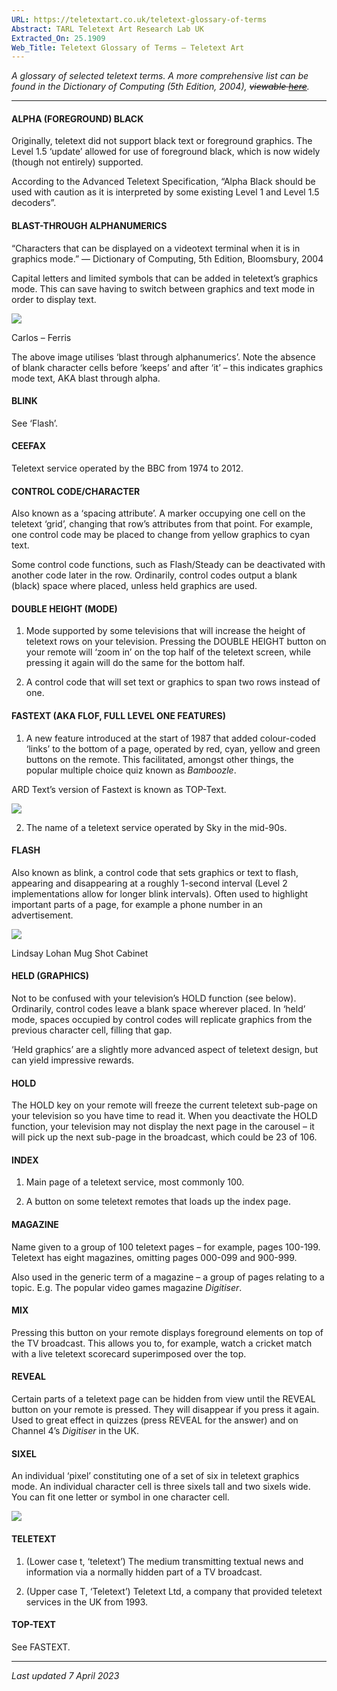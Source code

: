 ```yaml
---
URL: https://teletextart.co.uk/teletext-glossary-of-terms
Abstract: TARL Teletext Art Research Lab UK
Extracted_On: 25.1909
Web_Title: Teletext Glossary of Terms – Teletext Art
---
```


_A glossary of selected teletext terms. A more comprehensive list can be found in the Dictionary of Computing (5th Edition, 2004), ~~viewable [here](http://elibrary.bsu.az/books_250/N_71.pdf)~~._

---

#### **ALPHA (FOREGROUND) BLACK**

Originally, teletext did not support black text or foreground graphics. The Level 1.5 ‘update’ allowed for use of foreground black, which is now widely (though not entirely) supported.

According to the Advanced Teletext Specification, “Alpha Black should be used with caution as it is interpreted by some existing Level 1 and Level 1.5 decoders”.

#### **BLAST-THROUGH ALPHANUMERICS**

“Characters that can be displayed on a videotext terminal when it is in graphics mode.” — Dictionary of Computing, 5th Edition, Bloomsbury, 2004

Capital letters and limited symbols that can be added in teletext’s graphics mode. This can save having to switch between graphics and text mode in order to display text.

[![](https://teletextart.co.uk/wp-content/uploads/2018/10/carlos_ferris.png)](https://teletextart.co.uk/wp-content/uploads/2018/10/carlos_ferris.png)

Carlos – Ferris

The above image utilises ‘blast through alphanumerics’. Note the absence of blank character cells before ‘keeps’ and after ‘it’ – this indicates graphics mode text, AKA blast through alpha.

#### **BLINK**

See ‘Flash’.

#### **CEEFAX**

Teletext service operated by the BBC from 1974 to 2012.

#### **CONTROL CODE/CHARACTER**

Also known as a ‘spacing attribute’. A marker occupying one cell on the teletext ‘grid’, changing that row’s attributes from that point. For example, one control code may be placed to change from yellow graphics to cyan text.

Some control code functions, such as Flash/Steady can be deactivated with another code later in the row. Ordinarily, control codes output a blank (black) space where placed, unless held graphics are used.

#### **DOUBLE HEIGHT (MODE)**

1. Mode supported by some televisions that will increase the height of teletext rows on your television. Pressing the DOUBLE HEIGHT button on your remote will ‘zoom in’ on the top half of the teletext screen, while pressing it again will do the same for the bottom half.

2. A control code that will set text or graphics to span two rows instead of one.

#### **FASTEXT** (AKA FLOF, FULL LEVEL ONE FEATURES)

1. A new feature introduced at the start of 1987 that added colour-coded ‘links’ to the bottom of a page, operated by red, cyan, yellow and green buttons on the remote. This facilitated, amongst other things, the popular multiple choice quiz known as _Bamboozle_.

ARD Text’s version of Fastext is known as TOP-Text.

[![](https://teletextart.co.uk/wp-content/uploads/2019/01/fastext.jpg)](https://teletextart.co.uk/wp-content/uploads/2019/01/fastext.jpg)

2. The name of a teletext service operated by Sky in the mid-90s.

#### **FLASH**

Also known as blink, a control code that sets graphics or text to flash, appearing and disappearing at a roughly 1-second interval (Level 2 implementations allow for longer blink intervals). Often used to highlight important parts of a page, for example a phone number in an advertisement.

[![](https://teletextart.co.uk/wp-content/uploads/2018/10/animation05.gif)](https://teletextart.co.uk/wp-content/uploads/2018/10/animation05.gif)

Lindsay Lohan Mug Shot Cabinet

#### **HELD (GRAPHICS)**

Not to be confused with your television’s HOLD function (see below). Ordinarily, control codes leave a blank space wherever placed. In ‘held’ mode, spaces occupied by control codes will replicate graphics from the previous character cell, filling that gap.

‘Held graphics’ are a slightly more advanced aspect of teletext design, but can yield impressive rewards.

#### **HOLD**

The HOLD key on your remote will freeze the current teletext sub-page on your television so you have time to read it. When you deactivate the HOLD function, your television may not display the next page in the carousel – it will pick up the next sub-page in the broadcast, which could be 23 of 106.

#### **INDEX**

1. Main page of a teletext service, most commonly 100.

2. A button on some teletext remotes that loads up the index page.

#### **MAGAZINE**

Name given to a group of 100 teletext pages – for example, pages 100-199. Teletext has eight magazines, omitting pages 000-099 and 900-999.

Also used in the generic term of a magazine – a group of pages relating to a topic. E.g. The popular video games magazine _Digitiser_.

#### **MIX**

Pressing this button on your remote displays foreground elements on top of the TV broadcast. This allows you to, for example, watch a cricket match with a live teletext scorecard superimposed over the top.

#### **REVEAL**

Certain parts of a teletext page can be hidden from view until the REVEAL button on your remote is pressed. They will disappear if you press it again. Used to great effect in quizzes (press REVEAL for the answer) and on Channel 4’s _Digitiser_ in the UK.

#### **SIXEL**

An individual ‘pixel’ constituting one of a set of six in teletext graphics mode. An individual character cell is three sixels tall and two sixels wide. You can fit one letter or symbol in one character cell.

[![](https://teletextart.co.uk/wp-content/uploads/2019/01/teletext_drawn.png)](https://teletextart.co.uk/wp-content/uploads/2019/01/teletext_drawn.png)

#### **TELETEXT**

1. (Lower case t, ‘teletext’) The medium transmitting textual news and information via a normally hidden part of a TV broadcast.

2. (Upper case T, ‘Teletext’) Teletext Ltd, a company that provided teletext services in the UK from 1993.

#### **TOP-TEXT**

See FASTEXT.

---

_Last updated 7 April 2023_